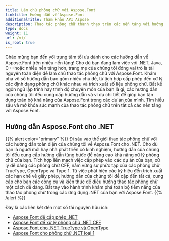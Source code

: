 ```yaml
---
title: Làm chủ phông chữ với Aspose.Font
linktitle: Hướng dẫn về Aspose.Font
additionalTitle: Tham khảo API Aspose
description: Thao tác phông chữ thành thạo trên các nền tảng với hướng dẫn Aspose.Font. Từ .NET đến Java, C++, v.v., hãy mở khóa khả năng xử lý phông chữ một cách dễ dàng.
type: docs
weight: 11
url: /vi/
is_root: true
---
```


Chào mừng bạn đến với trung tâm tối ưu dành cho các hướng dẫn về Aspose.Font trên nhiều nền tảng! Cho dù bạn đang làm việc với .NET, Java, C++hoặc nhiều nền tảng hơn, trang mẹ của chúng tôi đóng vai trò là tài nguyên toàn diện để làm chủ thao tác phông chữ với Aspose.Font. Khám phá vô số hướng dẫn bao gồm nhiều chủ đề, từ tích hợp cấp phép đến xử lý các định dạng phông chữ khác nhau và trích xuất số liệu phông chữ. Bất kể ngôn ngữ lập trình hay trình độ chuyên môn của bạn là gì, các hướng dẫn của chúng tôi đều cung cấp hướng dẫn và ví dụ chi tiết để giúp bạn tận dụng toàn bộ khả năng của Aspose.Font trong các dự án của mình. Tìm hiểu sâu và mở khóa sức mạnh của thao tác phông chữ trên tất cả các nền tảng với Aspose.Font.

## Hướng dẫn Aspose.Font cho .NET
{{% alert color="primary" %}}
Đi sâu vào thế giới thao tác phông chữ với các hướng dẫn toàn diện của chúng tôi về Aspose.Font cho .NET. Cho dù bạn là người mới hay nhà phát triển có kinh nghiệm, hướng dẫn của chúng tôi đều cung cấp hướng dẫn từng bước để nâng cao khả năng xử lý phông chữ của bạn. Tích hợp liền mạch việc cấp phép vào các dự án của bạn, xử lý dễ dàng các phông chữ CFF, nắm vững sự phức tạp của các phông chữ TrueType, OpenType và Type 1. Từ việc phát hiện các ký hiệu đến trích xuất các hạn chế về giấy phép, hướng dẫn của chúng tôi đề cập đến tất cả, cung cấp cho bạn các công cụ và kiến thức để điều hướng thao tác phông chữ một cách dễ dàng. Bắt tay vào hành trình khám phá toàn bộ tiềm năng của thao tác phông chữ trong các ứng dụng .NET của bạn với Aspose.Font.
{{% /alert %}}

Đây là các liên kết đến một số tài nguyên hữu ích:
 
- [Aspose.Font để cấp phép .NET](./net/licensing/)
- [Aspose.Font để xử lý phông chữ .NET CFF](./net/cff-font-handling/)
- [Aspose.Font cho .NET TrueType và OpenType](./net/truetype-opentype/)
- [Aspose.Font cho phông chữ .NET loại 1](./net/aspose-font-net-type1-font/)